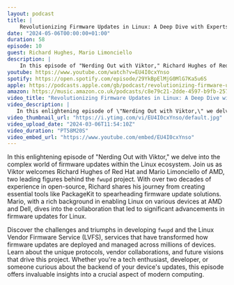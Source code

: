 ```yaml
---
layout: podcast
title: |
    Revolutionizing Firmware Updates in Linux: A Deep Dive with Experts
date: "2024-05-06T00:00:00+01:00"
duration: 58
episode: 10
guest: Richard Hughes, Mario Limonciello
description: |
    In this episode of "Nerding Out with Viktor," Richard Hughes of Red Hat and Mario Limonciello of AMD discuss the development and impact of the fwupd project and the Linux Vendor Firmware Service (LVFS), exploring the challenges and advancements in deploying firmware updates across millions of devices within the Linux ecosystem.
youtube: https://www.youtube.com/watch?v=EU4I0cxYnso
spotify: https://open.spotify.com/episode/29YkBpElMjG0MlG7Ka5u6S
apple: https://podcasts.apple.com/gb/podcast/revolutionizing-firmware-updates-in-linux-a-deep/id1722663295?i=1000654619707
amazon: https://music.amazon.co.uk/podcasts/c8e79c21-2dde-4597-b9fb-257ecbc2bf29/episodes/36afe799-0141-49ed-a3a9-1bd4aea94578/nerding-out-with-viktor-revolutionizing-firmware-updates-in-linux-a-deep-dive-with-experts
video_title: "Revolutionizing Firmware Updates in Linux: A Deep Dive with Experts"
video_description: |
   In this enlightening episode of \"Nerding Out with Viktor,\" we delve into the complex world of firmware updates within the Linux ecosystem. Join us as Viktor welcomes Richard Hughes of Red Hat and Mario Limonciello of AMD, two leading figures behind the fwupd project. With over two decades of experience in open-source, Richard shares his journey from creating essential tools like PackageKit to spearheading firmware update solutions. Mario, with a rich background in enabling Linux on various devices at AMD and Dell, dives into the collaboration that led to significant advancements in firmware updates for Linux.  Discover the challenges and triumphs in developing fwupd and the Linux Vendor Firmware Service (LVFS), services that have transformed how firmware updates are deployed and managed across millions of devices. Learn about the unique protocols, vendor collaborations, and future visions that drive this project. Whether you're a tech enthusiast, developer, or someone curious about the backend of your device's updates, this episode offers invaluable insights into a crucial aspect of modern computing.
video_thumbnail_url: "https://i.ytimg.com/vi/EU4I0cxYnso/default.jpg"
video_upload_date: "2024-03-06T11:54:10Z"
video_duration: "PT58M20S"
video_embed_url: "https://www.youtube.com/embed/EU4I0cxYnso"
---
```


In this enlightening episode of "Nerding Out with Viktor," we delve into the complex world of firmware updates within the Linux ecosystem. Join us as Viktor welcomes Richard Hughes of Red Hat and Mario Limonciello of AMD, two leading figures behind the `fwupd` project. With over two decades of experience in open-source, Richard shares his journey from creating essential tools like PackageKit to spearheading firmware update solutions. Mario, with a rich background in enabling Linux on various devices at AMD and Dell, dives into the collaboration that led to significant advancements in firmware updates for Linux.

Discover the challenges and triumphs in developing `fwupd` and the Linux Vendor Firmware Service (LVFS), services that have transformed how firmware updates are deployed and managed across millions of devices. Learn about the unique protocols, vendor collaborations, and future visions that drive this project. Whether you're a tech enthusiast, developer, or someone curious about the backend of your device's updates, this episode offers invaluable insights into a crucial aspect of modern computing.
